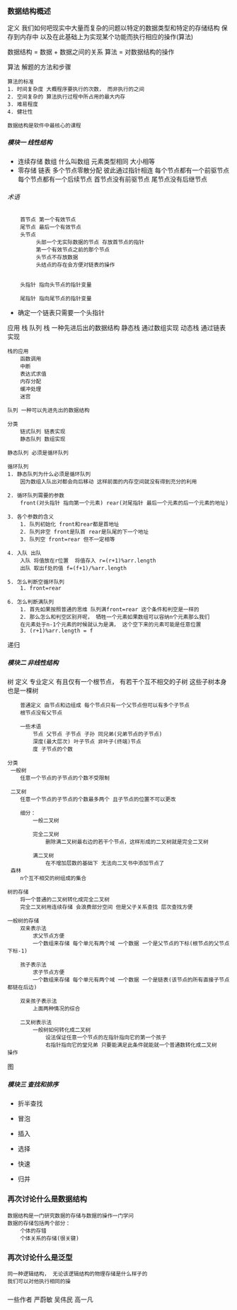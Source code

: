 ### 数据结构概述
 定义
   我们如何吧现实中大量而复杂的问题以特定的数据类型和特定的存储结构
   保存到内存中 以及在此基础上为实现某个功能而执行相应的操作(算法)

   数据结构 = 数据 + 数据之间的关系
   算法 = 对数据结构的操作

 算法
    解题的方法和步骤

    算法的标准
    1. 时间复杂度 大概程序要执行的次数， 而非执行的之间
    2. 空间复杂的 算法执行过程中所占用的最大内存
    3. 难易程度
    4. 健壮性

    数据结构是软件中最核心的课程

##### 模块一 线性结构
* 连续存储 数组
    什么叫数组
        元素类型相同 大小相等
* 零存储 链表
    多个节点零散分配 彼此通过指针相连
    每个节点都有一个前驱节点 每个节点都有一个后续节点
    首节点没有前驱节点 尾节点没有后继节点

######  术语
        首节点 第一个有效节点
        尾节点 最后一个有效节点
        头节点
             头部一个无实际数据的节点 存放首节点的指针
             第一个有效节点之前的那个节点
             头节点不存放数据
             头结点的存在会方便对链表的操作


        头指针 指向头节点的指针变量

        尾指针 指向尾节点的指针变量

* 确定一个链表只需要一个头指针
    >

应用 栈 队列
	栈  一种先进后出的数据结构
	  静态栈 通过数组实现
	  动态栈 通过链表实现

	栈的应用
		函数调用
		中断
		表达式求值
		内存分配
		缓冲处理
		迷宫
	
	队列 一种可以先进先出的数据结构

	分类 
		链式队列 链表实现
		静态队列 数组实现
		
	静态队列 必须是循环队列

	循环队列 
	1. 静态队列为什么必须是循环队列
		因为数组入队出对都会向后移动 这样前面的内存空间就没有得到充分的利用

	2. 循环队列需要的参数
		front(对头指针 指向第一个元素) rear(对尾指针 最后一个元素的后一个元素的地址)

	3. 各个参数的含义
		1. 队列初始化 front和rear都是首地址
		2. 队列非空 front是队首 rear是队尾的下一个地址
		3. 队列空 front=rear 但不一定相等

	4. 入队 出队
		入队 将值放在r位置  将值存入 r=(r+1)%arr.length
		出队 取出f处的值 f=(f+1)/%arr.length

	5. 怎么判断空循环队列
		1. front=rear 

	6. 怎么判断满队列
		1. 首先如果按照普通的思维 队列满front=rear 这个条件和判空是一样的
		2. 那么怎么和判空区别开呢， 牺牲一个元素如果数组可以容纳n个元素那么我们
		在元素处于n-1个元素的时候就认为是满， 这个空下来的元素可能是任意位置
		3. (r+1)%arr.length = f

递归

##### 模块二 非线性结构
树
	定义
		专业定义 有且仅有一个根节点， 有若干个互不相交的子树
		这些子树本身也是一棵树

		普通定义 由节点和边组成 每个节点只有一个父节点但可以有多个子节点
		根节点没有父节点

		一些术语
			节点 父节点 子节点 子孙 同兄弟(兄弟节点的子节点)
			深度(最大层次) 叶子节点 非叶子(终端)节点
			度 子节点的个数

	分类
	 一般树
	 	任意一个节点的子节点的个数不受限制

	 二叉树
	 	任意一个节点的子节点的个数最多两个 且子节点的位置不可以更改

		细分：
			一般二叉树

			完全二叉树
				删除满二叉树最右边的若干个节点，这样形成的二叉树就是完全二叉树

			满二叉树
				在不增加层数的基础下 无法向二叉书中添加节点了
	 森林
	 	n个互不相交的树组成的集合

	树的存储
		将一个普通的二叉树转化成完全二叉树
		完全二叉树用连续存储 会浪费部分空间 但是父子关系查找 层次查找方便

	一般树的存储
		双亲表示法
			求父节点方便
			一个数组来存储 每个单元有两个域 一个数据 一个是父节点的下标(根节点的父节点下标-1)

		孩子表示法
			求子节点方便
			一个数组来存储 每个单元有两个域 一个数据 一个是链表(该节点的所有直接子节点都链在后边)

		双亲孩子表示法
			上面两种情况的综合

		二叉树表示法
			一般树如何转化成二叉树
				设法保证任意一个节点的左指针指向它的第一个孩子 
				右指针指向它的堂兄弟 只要能满足此条件就能就一个普通数转化成二叉树
	操作

图

##### 模块三 查找和排序
* 折半查找

* 冒泡
* 插入
* 选择
* 快速
* 归并

### 再次讨论什么是数据结构
	数据结构是一门研究数据的存储与数据的操作一门学问
	数据的存储包括两个部分：
		个体的存错
		个体关系的存储(很关键)

### 再次讨论什么是泛型
	同一种逻辑结构， 无论该逻辑结构的物理存储是什么样子的
	我们可以对他执行相同的操

#####
一些作者
严蔚敏
吴伟民
高一凡


